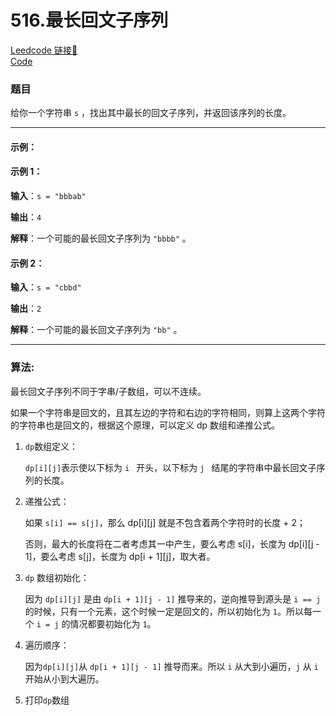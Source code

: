 # 516.最长回文子序列

[Leedcode 链接🔗](https://leetcode.cn/problems/longest-palindromic-subsequence/description/)  
[Code](https://github.com/alstondu/lc/blob/main/516/516.cpp)

### 题目

给你一个字符串 `s` ，找出其中最长的回文子序列，并返回该序列的长度。

---

#### 示例：

#### 示例 1：

**输入**：`s = "bbbab"`

**输出**：`4`

**解释**：一个可能的最长回文子序列为 `"bbbb"` 。

#### 示例 2：

**输入**：`s = "cbbd"`

**输出**：`2`

**解释**：一个可能的最长回文子序列为 `"bb"` 。

---

### 算法:

最长回文子序列不同于字串/子数组，可以不连续。

如果一个字符串是回文的，且其左边的字符和右边的字符相同，则算上这两个字符的字符串也是回文的，根据这个原理，可以定义 dp 数组和递推公式。

1.  ```dp```数组定义：
	
	```dp[i][j]```表示使以下标为 `i ` 开头，以下标为 `j ` 结尾的字符串中最长回文子序列的长度。
			  		  	 
2. 递推公式：
	
	如果 `s[i] == s[j]`，那么 dp[i][j] 就是不包含着两个字符时的长度 + 2；
	
	否则，最大的长度将在二者考虑其一中产生，要么考虑 s[i]，长度为 dp[i][j - 1]，要么考虑 s[j]，长度为 dp[i + 1][j]，取大者。
	
  
3. ```dp``` 数组初始化：

	因为 `dp[i][j]` 是由 `dp[i + 1][j - 1]` 推导来的，逆向推导到源头是 `i == j` 的时候，只有一个元素，这个时候一定是回文的，所以初始化为 `1`。所以每一个 `i = j` 的情况都要初始化为 `1`。
	
4. 遍历顺序：
	
	因为```dp[i][j]```从 `dp[i + 1][j - 1]`  推导而来。所以 `i` 从大到小遍历，`j` 从 `i` 开始从小到大遍历。

  
5. 打印```dp```数组
